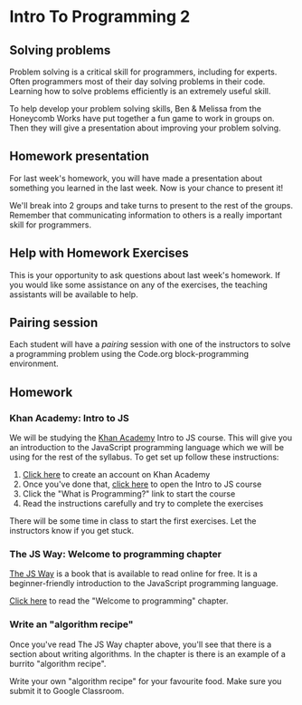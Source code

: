 # Intro To Programming 2

## Solving problems

Problem solving is a critical skill for programmers, including for experts. Often programmers most of their day solving problems in their code. Learning how to solve problems efficiently is an extremely useful skill.

To help develop your problem solving skills, Ben & Melissa from the Honeycomb Works have put together a fun game to work in groups on. Then they will give a presentation about improving your problem solving.

## Homework presentation

For last week's homework, you will have made a presentation about something you learned in the last week. Now is your chance to present it!

We'll break into 2 groups and take turns to present to the rest of the groups. Remember that communicating information to others is a really important skill for programmers.

## Help with Homework Exercises

This is your opportunity to ask questions about last week's homework. If you would like some assistance on any of the exercises, the teaching assistants will be available to help.

## Pairing session

Each student will have a *pairing* session with one of the instructors to solve a programming problem using the Code.org block-programming environment.

## Homework

### Khan Academy: Intro to JS

We will be studying the [Khan Academy](https://www.khanacademy.org) Intro to JS course. This will give you an introduction to the JavaScript programming language which we will be using for the rest of the syllabus. To get set up follow these instructions:

1. [Click here](https://www.khanacademy.org/signup) to create an account on Khan Academy
2. Once you've done that, [click here](https://www.khanacademy.org/computing/computer-programming/programming) to open the Intro to JS course
3. Click the "What is Programming?" link to start the course
4. Read the instructions carefully and try to complete the exercises

There will be some time in class to start the first exercises. Let the instructors know if you get stuck.

### The JS Way: Welcome to programming chapter

[The JS Way](https://github.com/bpesquet/thejsway) is a book that is available to read online for free. It is a beginner-friendly introduction to the JavaScript programming language.

[Click here](https://github.com/bpesquet/thejsway/blob/master/manuscript/intro02.md) to read the "Welcome to programming" chapter.

### Write an "algorithm recipe"

Once you've read The JS Way chapter above, you'll see that there is a section about writing algorithms. In the chapter is there is an example of a burrito "algorithm recipe".

Write your own "algorithm recipe" for your favourite food. Make sure you submit it to Google Classroom.
